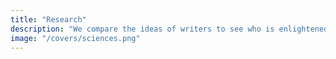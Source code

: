 ```yaml
---
title: "Research"
description: "We compare the ideas of writers to see who is enlightened (with the Dharma) and who is evil (against the Dharma)"
image: "/covers/sciences.png" 
---
```

